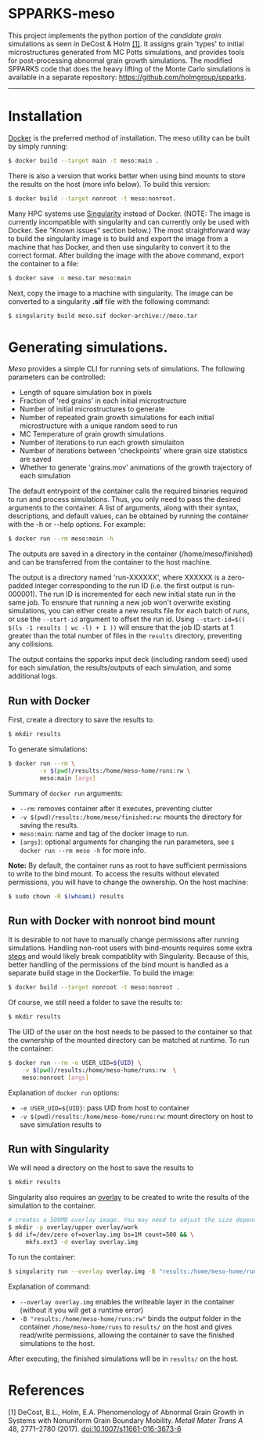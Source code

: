 # SPPARKS-meso

This project implements the python portion of the *candidate grain* simulations as seen in DeCost & Holm [[1]](#1). It assigns grain 'types' to initial microstructures generated from MC Potts simulations, and provides tools for post-processing abnormal grain growth simulations. The modified SPPARKS code that does the heavy lifting of the Monte Carlo simulations is available in a separate repository: https://github.com/holmgroup/spparks.

--------------------------------------------------------------------------

#  Installation 

[Docker](https://www.docker.com/) is the preferred method of installation. The meso utility can be built by simply running:

```bash
$ docker build --target main -t meso:main .
```

There is also a version that works better when using bind mounts to store the results on the host (more info below). To build this version:

```bash
$ docker build --target nonroot -t meso:nonroot.
```

Many HPC systems use [Singularity](https://docs.sylabs.io/guides/3.5/user-guide/introduction.html) instead of Docker. (NOTE: The image is currently incompatible with singularity and can currently only be used with Docker. See "Known issues" section below.) The most straightforward way to build the singularity image is to build and export the image from a machine that has Docker, and then use singularity to convert it to the correct format. After building the image with the above command, export the container to a file:
```bash
$ docker save -o meso.tar meso:main
```
Next, copy the image to a machine with singularity. The image can be converted to a singularity **.sif** file with the following command:

```bash
$ singularity build meso.sif docker-archive://meso.tar
```

# Generating simulations.

*Meso* provides a simple CLI for running sets of simulations. The following parameters can be controlled:
  - Length of square simulation box in pixels
  - Fraction of 'red grains' in each initial microstructure
  - Number of initial microstructures to generate
  - Number of repeated grain growth simulations for each initial microstructure with a unique random seed to run
  - MC Temperature of grain growth simulations
  - Number of iterations to run each growth simulaiton 
  - Number of iterations between 'checkpoints' where grain size statistics are saved
  - Whether to generate 'grains.mov' animations of the growth trajectory of each simulation 

The default entrypoint of the container calls the required binaries required to run and process simulations. Thus, you only need to pass the desired arguments to the container. A list of arguments, along with their syntax, descriptions, and default values, can be obtained by running the container with the -h or --help options. For example:

```bash
$ docker run --rm meso:main -h
```
The outputs are saved in a directory in the container (/home/meso/finished) and can be transferred from the container to the host machine.

The output is a directory named 'run-XXXXXX', where XXXXXX is a zero-padded integer corresponding to the run ID (i.e. the first output is run-000001). The run ID is incremented for each new initial state run in the same job. To ensnure that running a new job won't overwrite existing simulations, you can either create a new results file for each batch of runs, or use the `--start-id` argument to offset the run id. Using `--start-id=$(( $(ls -1 results | wc -l) + 1 ))` will ensure that the job ID starts at 1 greater than the total number of files in the `results` directory, preventing any collisions.

The output contains the spparks input deck (including random seed) used for each simulation, the results/outputs of each simulation, and some additional logs.

## Run with Docker
First, create a directory to save the results to.
```bash
$ mkdir results 
```

To generate simulations:
```bash
$ docker run --rm \
         -v $(pwd)/results:/home/meso-home/runs:rw \
         meso:main [args]
```
Summary of `docker run` arguments:
  - `--rm`: removes container after it executes, preventing clutter
  - `-v $(pwd)/results:/home/meso/finished:rw`: mounts the directory for saving the results.
  - `meso:main`: name and tag of the docker image to run.
  - `[args]`: optional arguments for changing the run parameters, see `$ docker run --rm meso -h` for more info.

**Note:** By default, the container runs as root to have sufficient permissions to write to the bind mount. To access the results without elevated permissions, you will have to change the ownership. On the host machine:
```bash
$ sudo chown -R $(whoami) results
```
## Run with  Docker with nonroot bind mount
It is desirable to not have to manually change permissions after running simulations. Handling non-root users with bind-mounts requires some extra [steps](https://denibertovic.com/posts/handling-permissions-with-docker-volumes/) and would likely break compatiblity with Singularity. Because of this, better handling of the permissions of the bind mount is handled as a separate build stage in the Dockerfile. To build the image:
```bash
$ docker build --target nonroot -t meso:nonroot . 
```
Of course, we still need a folder to save the results to:
```bash
$ mkdir results
```
The UID of the user on the host needs to be passed to the container so that the ownership of the mounted directory can be matched at runtime. To run the container:
```bash
$ docker run --rm -e USER_UID=${UID} \
    -v $(pwd)/results:/home/meso-home/runs:rw  \
    meso:nonroot [args]
```
Explanation of `docker run` options:
  - `-e USER_UID=${UID}`: pass UID from host to container
  - `-v $(pwd)/results:/home/meso-home/runs:rw`: mount directory on host to save simulation results to

## Run with Singularity
We will need a directory on the host to save the results to
```bash
$ mkdir results
```

Singularity also requires an [overlay](https://docs.sylabs.io/guides/3.5/user-guide/persistent_overlays.html) to be created to write the results of the simulation to the container. 
```bash
# creates a 500MB overlay image. You may need to adjust the size depending on your application.
$ mkdir -p overlay/upper overlay/work
$ dd if=/dev/zero of=overlay.img bs=1M count=500 && \
     mkfs.ext3 -d overlay overlay.img
```
To run the container:
```bash
$ singularity run --overlay overlay.img -B "results:/home/meso-home/runs:rw"  meso.sif [args]
```
Explanation of command:
 - `--overlay overlay.img` enables the writeable layer in the container (without it you will get a runtime error)
 - `-B "results:/home/meso-home/runs:rw"` binds the output folder in the container `/home/meso-home/runs` to `results/` on the host and gives read/write permissions, allowing the container to save the finished simulations to the host.

After executing, the finished simulations will be in `results/` on the host.
# References 
<a id="1">[1]</a>
DeCost, B.L., Holm, E.A. Phenomenology of Abnormal Grain Growth in Systems with Nonuniform Grain Boundary Mobility. *Metall Mater Trans A* 48, 2771–2780 (2017).  [doi:10.1007/s11661-016-3673-6](https://doi.org/10.1007/s11661-016-3673-6)
